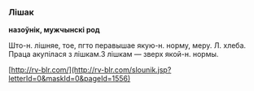 ### Лішак
**назоўнік, мужчынскі род**

Што-н. лішняе, тое, пгто перавышае якую-н. норму, меру. Л. хлеба. Праца акупілася з лішкам.3 лішкам — зверх якой-н. нормы.

<a rel="author">[http://rv-blr.com/](http://rv-blr.com/slounik.jsp?letterId=0&maskId=0&pageId=1556)</a>
